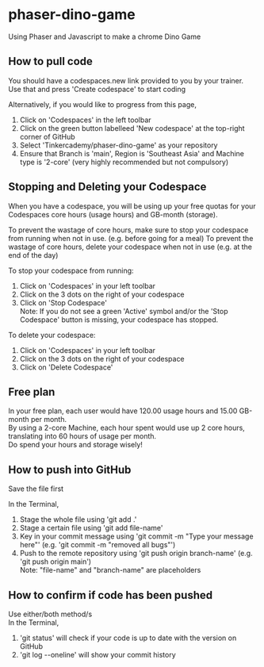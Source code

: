 # phaser-dino-game
Using Phaser and Javascript to make a chrome Dino Game


## How to pull code
You should have a codespaces.new link provided to you by your trainer. Use that and press 'Create codespace' to start coding

Alternatively, if you would like to progress from this page, 
1. Click on 'Codespaces' in the left toolbar
2. Click on the green button labelleed 'New codespace' at the top-right corner of GitHub 
3. Select 'Tinkercademy/phaser-dino-game' as your repository
4. Ensure that Branch is 'main', Region is 'Southeast Asia' and Machine type is '2-core' (very highly recommended but not compulsory)

## Stopping and Deleting your Codespace
When you have a codespace, you will be using up your free quotas for your Codespaces core hours (usage hours) and GB-month (storage).   

To prevent the wastage of core hours, make sure to stop your codespace from running when not in use. (e.g. before going for a meal)
To prevent the wastage of core hours, delete your codespace when not in use (e.g. at the end of the day)

To stop your codespace from running:
1. Click on 'Codespaces' in your left toolbar
2. Click on the 3 dots on the right of your codespace
3. Click on 'Stop Codespace'  
Note: If you do not see a green 'Active' symbol and/or the 'Stop Codespace' button is missing, your codespace has stopped.

To delete your codespace:
1. Click on 'Codespaces' in your left toolbar
2. Click on the 3 dots on the right of your codespace
3. Click on 'Delete Codespace'

## Free plan
In your free plan, each user would have 120.00 usage hours and 15.00 GB-month per month.  
By using a 2-core Machine, each hour spent would use up 2 core hours, translating into 60 hours of usage per month.  
Do spend your hours and storage wisely!

## How to push into GitHub
Save the file first

In the Terminal, 
1. Stage the whole file using 'git add .' 
2. Stage a certain file using 'git add file-name' 
3. Key in your commit message using 'git commit -m "Type your message here"' (e.g. 'git commit -m "removed all bugs"')
4. Push to the remote repository using 'git push origin branch-name' (e.g. 'git push origin main')  
Note: "file-name" and "branch-name" are placeholders

## How to confirm if code has been pushed
Use either/both method/s  
In the Terminal,
1. 'git status' will check if your code is up to date with the version on GitHub
2. 'git log --oneline' will show your commit history


